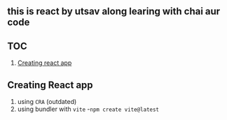 ## this is react by utsav along learing with chai aur code
## TOC
1. [Creating react app](#creating-react-app )

## Creating React app
1. using `CRA` (outdated)
2. using bundler with `vite` -`npm create vite@latest`
